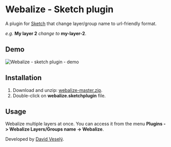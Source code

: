 Webalize - Sketch plugin
========

A plugin for [Sketch](http://www.sketchapp.com) that change layer/group name to url-friendly format.

*e.g.* **My layer 2** *change to* **my-layer-2**.


## Demo
![Webalize - sketch plugin - demo](http://davidvesely.cz/webalize-demo.gif)


## Installation
1. Download and unzip: [webalize-master.zip].
2. Double-click on **webalize.sketchplugin** file.

[webalize-master.zip]: https://github.com/vesely/webalize/archive/master.zip

## Usage
Webalize multiple layers at once. You can access it from the menu **Plugins -> Webalize Layers/Groups name -> Webalize**.



Developed by [David Veselý](http://davidvesely.cz/).
